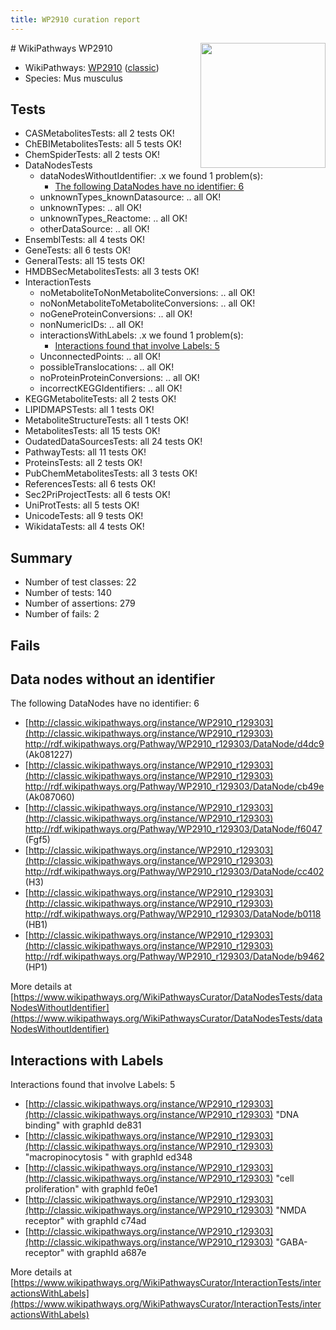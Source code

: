 ```yaml
---
title: WP2910 curation report
---
```


<img style="float: right; width: 200px" src="https://upload.wikimedia.org/wikipedia/commons/thumb/8/83/Wplogo_with_text_500.png/640px-Wplogo_with_text_500.png" />
# WikiPathways WP2910

* WikiPathways: [WP2910](https://wikipathways.org/pathways/WP2910) ([classic](https://classic.wikipathways.org/instance/WP2910))
* Species: Mus musculus
## Tests
* CASMetabolitesTests: all 2 tests OK!
* ChEBIMetabolitesTests: all 5 tests OK!
* ChemSpiderTests: all 2 tests OK!
* DataNodesTests
    * dataNodesWithoutIdentifier: .x we found 1 problem(s):
        * [The following DataNodes have no identifier: 6](#d2d32fa5)
    * unknownTypes_knownDatasource: .. all OK!
    * unknownTypes: .. all OK!
    * unknownTypes_Reactome: .. all OK!
    * otherDataSource: .. all OK!
* EnsemblTests: all 4 tests OK!
* GeneTests: all 6 tests OK!
* GeneralTests: all 15 tests OK!
* HMDBSecMetabolitesTests: all 3 tests OK!
* InteractionTests
    * noMetaboliteToNonMetaboliteConversions: .. all OK!
    * noNonMetaboliteToMetaboliteConversions: .. all OK!
    * noGeneProteinConversions: .. all OK!
    * nonNumericIDs: .. all OK!
    * interactionsWithLabels: .x we found 1 problem(s):
        * [Interactions found that involve Labels: 5](#630d267c)
    * UnconnectedPoints: .. all OK!
    * possibleTranslocations: .. all OK!
    * noProteinProteinConversions: .. all OK!
    * incorrectKEGGIdentifiers: .. all OK!
* KEGGMetaboliteTests: all 2 tests OK!
* LIPIDMAPSTests: all 1 tests OK!
* MetaboliteStructureTests: all 1 tests OK!
* MetabolitesTests: all 15 tests OK!
* OudatedDataSourcesTests: all 24 tests OK!
* PathwayTests: all 11 tests OK!
* ProteinsTests: all 2 tests OK!
* PubChemMetabolitesTests: all 3 tests OK!
* ReferencesTests: all 6 tests OK!
* Sec2PriProjectTests: all 6 tests OK!
* UniProtTests: all 5 tests OK!
* UnicodeTests: all 9 tests OK!
* WikidataTests: all 4 tests OK!


## Summary

* Number of test classes: 22
* Number of tests: 140
* Number of assertions: 279
* Number of fails: 2

## Fails

<a name="d2d32fa5" />

## Data nodes without an identifier

The following DataNodes have no identifier: 6

* [http://classic.wikipathways.org/instance/WP2910_r129303](http://classic.wikipathways.org/instance/WP2910_r129303) http://rdf.wikipathways.org/Pathway/WP2910_r129303/DataNode/d4dc9 (Ak081227)
* [http://classic.wikipathways.org/instance/WP2910_r129303](http://classic.wikipathways.org/instance/WP2910_r129303) http://rdf.wikipathways.org/Pathway/WP2910_r129303/DataNode/cb49e (Ak087060)
* [http://classic.wikipathways.org/instance/WP2910_r129303](http://classic.wikipathways.org/instance/WP2910_r129303) http://rdf.wikipathways.org/Pathway/WP2910_r129303/DataNode/f6047 (Fgf5)
* [http://classic.wikipathways.org/instance/WP2910_r129303](http://classic.wikipathways.org/instance/WP2910_r129303) http://rdf.wikipathways.org/Pathway/WP2910_r129303/DataNode/cc402 (H3)
* [http://classic.wikipathways.org/instance/WP2910_r129303](http://classic.wikipathways.org/instance/WP2910_r129303) http://rdf.wikipathways.org/Pathway/WP2910_r129303/DataNode/b0118 (HB1)
* [http://classic.wikipathways.org/instance/WP2910_r129303](http://classic.wikipathways.org/instance/WP2910_r129303) http://rdf.wikipathways.org/Pathway/WP2910_r129303/DataNode/b9462 (HP1)


More details at [https://www.wikipathways.org/WikiPathwaysCurator/DataNodesTests/dataNodesWithoutIdentifier](https://www.wikipathways.org/WikiPathwaysCurator/DataNodesTests/dataNodesWithoutIdentifier)

<a name="630d267c" />

## Interactions with Labels

Interactions found that involve Labels: 5

* [http://classic.wikipathways.org/instance/WP2910_r129303](http://classic.wikipathways.org/instance/WP2910_r129303) "DNA binding" with graphId de831
* [http://classic.wikipathways.org/instance/WP2910_r129303](http://classic.wikipathways.org/instance/WP2910_r129303) "macropinocytosis
" with graphId ed348
* [http://classic.wikipathways.org/instance/WP2910_r129303](http://classic.wikipathways.org/instance/WP2910_r129303) "cell proliferation" with graphId fe0e1
* [http://classic.wikipathways.org/instance/WP2910_r129303](http://classic.wikipathways.org/instance/WP2910_r129303) "NMDA receptor" with graphId c74ad
* [http://classic.wikipathways.org/instance/WP2910_r129303](http://classic.wikipathways.org/instance/WP2910_r129303) "GABA-receptor" with graphId a687e


More details at [https://www.wikipathways.org/WikiPathwaysCurator/InteractionTests/interactionsWithLabels](https://www.wikipathways.org/WikiPathwaysCurator/InteractionTests/interactionsWithLabels)

